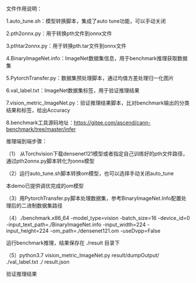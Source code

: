 文件作用说明：

1.auto_tune.sh：模型转换脚本，集成了auto tune功能，可以手动关闭

2.pth2onnx.py：用于转换pth文件到onnx文件

3.pthtar2onnx.py：用于转换pth.tar文件到onnx文件

4.BinaryImageNet.info：ImageNet数据集信息，用于benchmark推理获取数据集

5.PytorchTransfer.py：数据集预处理脚本，通过均值方差处理归一化图片

6.val_label.txt：ImageNet数据集标签，用于验证推理结果

7.vision_metric_ImageNet.py：验证推理结果脚本，比对benchmark输出的分类结果和标签，给出Accuracy

8.benchmark工具源码地址：https://gitee.com/ascend/cann-benchmark/tree/master/infer





推理端到端步骤：

（1） 从Torchvision下载densenet121模型或者指定自己训练好的pth文件路径，通过pth2onnx.py脚本转化为onnx模型



（2）运行auto_tune.sh脚本转换om模型，也可以选择手动关闭auto_tune

本demo已提供调优完成的om模型



（3）用PytorchTransfer.py脚本处理数据集，参考BinaryImageNet.Info配置处理后的二进制数据集路径



（4）./benchmark.x86_64 -model_type=vision -batch_size=16 -device_id=0 -input_text_path=./BinaryImageNet.info -input_width=224 -input_height=224 -om_path=./densenet121.om -useDvpp=False

运行benchmark推理，结果保存在 ./result 目录下



（5）python3.7 vision_metric_ImageNet.py result/dumpOutput/ ./val_label.txt ./ result.json

验证推理结果

